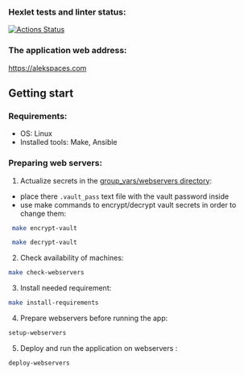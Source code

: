 ### Hexlet tests and linter status:
[![Actions Status](https://github.com/AlekseyKowalsky/devops-for-programmers-project-76/actions/workflows/hexlet-check.yml/badge.svg)](https://github.com/AlekseyKowalsky/devops-for-programmers-project-76/actions)

### The application web address:
https://alekspaces.com
## Getting start
### Requirements:
- OS: Linux
- Installed tools: Make, Ansible
### Preparing web servers:
1. Actualize secrets in the [group_vars/webservers directory](group_vars%2Fwebservers):
- place there `.vault_pass` text file with the vault password inside
- use make commands to encrypt/decrypt vault secrets in order to change them:
```bash
 make encrypt-vault
```
```bash
 make decrypt-vault
```

2. Check availability of machines:
```bash
make check-webservers
```
3. Install needed requirement:
```bash
make install-requirements
```
4. Prepare webservers before running the app:
```bash
setup-webservers
```
5. Deploy and run the application on webservers :
```bash
deploy-webservers
```